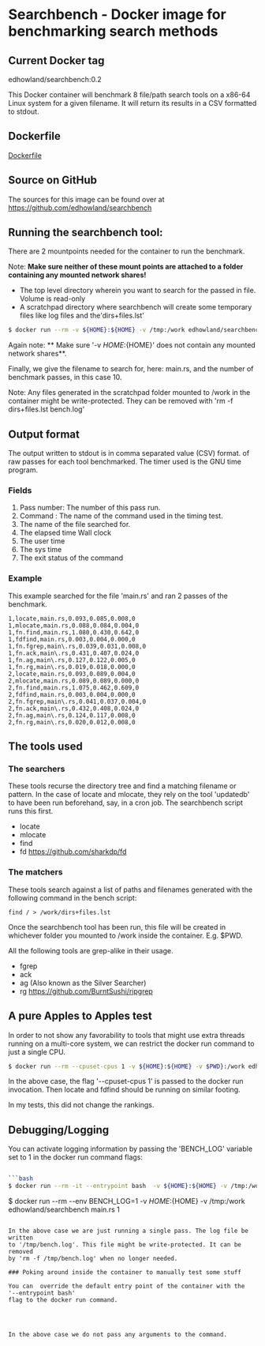 # Searchbench - Docker image for benchmarking search methods

## Current Docker tag

edhowland/searchbench:0.2

This Docker container will benchmark 8 file/path search tools on a x86-64 Linux
system for a given filename. It will return its results in a CSV formatted to stdout.

## Dockerfile

[Dockerfile](https://github.com/edhowland/searchbench/blob/master/Dockerfile "Dockerfile used to build this image")


## Source on GitHub

The sources for this image can be found over at <https://github.com/edhowland/searchbench>

## Running the searchbench tool:

There are 2 mountpoints needed for the container to run the benchmark.

Note: **Make sure neither of these mount points are attached to a folder
containing any mounted network shares!**

- The top level directory wherein you want to search for the passed in file. Volume is read-only
- A scratchpad directory where searchbench will create some temporary files like log files and the'dirs+files.lst'

```bash
$ docker run --rm -v ${HOME}:${HOME} -v /tmp:/work edhowland/searchbench main.rs 10
```

Again note: ** Make sure '-v ${HOME}:${HOME}' does not contain any mounted network shares**.

Finally, we give the filename to search for, here: main.rs,  and the number of benchmark
passes, in this case 10.

Note: Any files generated in the scratchpad folder mounted to /work in the container
might be write-protected. They can be removed with 'rm -f dirs+files.lst bench.log'


## Output format

The output written to  stdout is in comma separated value (CSV) format.
of raw passes for each tool benchmarked. The timer used is the GNU time program.

### Fields

1. Pass number: The number of this pass run.
2. Command : The name of the command used in the timing test.
3. The name of the file searched for.
4. The elapsed time Wall clock
5. The user time
6. The sys time
7. The exit status of the command
### Example

This example searched for the file 'main.rs' and ran 2 passes of the benchmark.

```
1,locate,main.rs,0.093,0.085,0.008,0
1,mlocate,main.rs,0.088,0.084,0.004,0
1,fn.find,main.rs,1.080,0.430,0.642,0
1,fdfind,main.rs,0.003,0.004,0.000,0
1,fn.fgrep,main\.rs,0.039,0.031,0.008,0
1,fn.ack,main\.rs,0.431,0.407,0.024,0
1,fn.ag,main\.rs,0.127,0.122,0.005,0
1,fn.rg,main\.rs,0.019,0.018,0.000,0
2,locate,main.rs,0.093,0.089,0.004,0
2,mlocate,main.rs,0.089,0.089,0.000,0
2,fn.find,main.rs,1.075,0.462,0.609,0
2,fdfind,main.rs,0.003,0.004,0.000,0
2,fn.fgrep,main\.rs,0.041,0.037,0.004,0
2,fn.ack,main\.rs,0.432,0.408,0.024,0
2,fn.ag,main\.rs,0.124,0.117,0.008,0
2,fn.rg,main\.rs,0.020,0.012,0.008,0
```


## The tools used

### The searchers

These tools recurse the directory tree and find a matching filename or pattern.
In the case of locate and mlocate, they rely on the tool 'updatedb' to have been
run beforehand, say, in a cron job. The searchbench script runs this first.

- locate
- mlocate
- find
- fd <https://github.com/sharkdp/fd>

### The matchers

These tools search against a list of paths and filenames generated with the
following command in the bench script:

```
find / > /work/dirs+files.lst
```

Once the searchbench tool has been run, this file will be created in  whichever
folder you mounted to /work  inside the container. E.g. $PWD.

All the following tools are grep-alike in their usage.

- fgrep
- ack
- ag (Also known as the Silver Searcher)
- rg <https://github.com/BurntSushi/ripgrep>

## A pure Apples to Apples test

In order to not show any favorability to tools that might use extra threads
running on a multi-core system, we can restrict the docker run command to just
a single CPU.

```bash
$ docker run --rm --cpuset-cpus 1 -v ${HOME}:${HOME} -v $PWD}:/work edhowland/searchbench main.rs 10
```

In the above case, the flag '--cpuset-cpus 1' is passed to the docker run invocation.
Then locate and fdfind should be running on similar footing.

In my tests, this did not change the rankings.






## Debugging/Logging

You can activate logging information by passing the 'BENCH_LOG' variable set to 1
in the docker run command flags:

```bash

```bash
$ docker run --rm -it --entrypoint bash  -v ${HOME}:${HOME} -v /tmp:/work edhowland/searchbench
```
$ docker run --rm --env BENCH_LOG=1 -v ${HOME}:${HOME} -v /tmp:/work edhowland/searchbench main.rs 1
```

In the above case we are just running a single pass. The log file be written
to '/tmp/bench.log'. This file might be write-protected. It can be removed
by 'rm -f /tmp/bench.log' when no longer needed.

### Poking around inside the container to manually test some stuff

You can  override the default entry point of the container with the  '--entrypoint bash'
flag to the docker run command.




In the above case we do not pass any arguments to the command.
